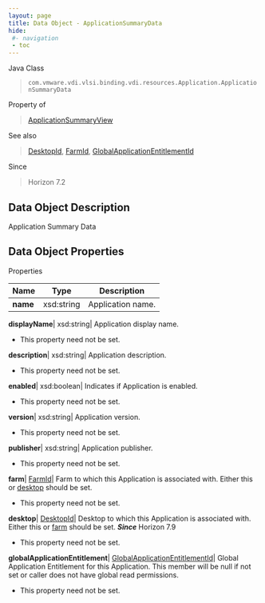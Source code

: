 ```yaml
---
layout: page
title: Data Object - ApplicationSummaryData
hide:
 #- navigation
 - toc
---
```






Java Class  
> `com.vmware.vdi.vlsi.binding.vdi.resources.Application.ApplicationSummaryData`

Property of  
> [ApplicationSummaryView](vdi.resources.Application.ApplicationSummaryView.md#field_detail)

See also  
> [DesktopId](vdi.entity.DesktopId.md), [FarmId](vdi.entity.FarmId.md), [GlobalApplicationEntitlementId](vdi.entity.GlobalApplicationEntitlementId.md)

Since  
> Horizon 7.2


## Data Object Description 

Application Summary Data 

## Data Object Properties

Properties

Name |  Type |  Description   
---|---|---  
**name**|  xsd:string|  Application name.   
  
**displayName**|  xsd:string|  Application display name.   


* This property need not be set.

  
**description**|  xsd:string|  Application description.   


* This property need not be set.

  
**enabled**|  xsd:boolean|  Indicates if Application is enabled.   


* This property need not be set.

  
**version**|  xsd:string|  Application version.   


* This property need not be set.

  
**publisher**|  xsd:string|  Application publisher.   


* This property need not be set.

  
**farm**| [FarmId](vdi.entity.FarmId.md)|  Farm to which this Application is associated with. Either this or [desktop](vdi.resources.Application.ApplicationSummaryData.md#desktop) should be set.   


* This property need not be set.

  
**desktop**| [DesktopId](vdi.entity.DesktopId.md)|  Desktop to which this Application is associated with. Either this or [farm](vdi.resources.Application.ApplicationSummaryData.md#farm) should be set.  **_Since_** Horizon 7.9  


* This property need not be set.

  
**globalApplicationEntitlement**| [GlobalApplicationEntitlementId](vdi.entity.GlobalApplicationEntitlementId.md)|  Global Application Entitlement for this Application. This member will be null if not set or caller does not have global read permissions.   


* This property need not be set.

  
  
  

  
  
